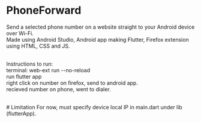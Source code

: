 # PhoneForward
 Send a selected phone number on a website straight to your Android device over Wi-Fi.</br>
 Made using Android Studio, Android app making Flutter, Firefox extension using HTML, CSS and JS.
 
<br>Instructions to run:</br>
    terminal: web-ext run --no-reload</br>
    run flutter app</br>
    right click on number on firefox, send to android app.</br>
    recieved number on phone, went to dialer.</br>
    
</br>
# Limitation
For now, must specify device local IP in main.dart under lib (flutterApp).
